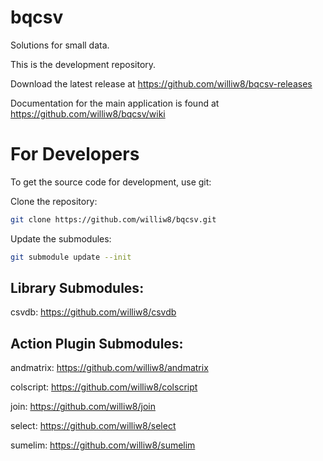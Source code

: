 # bqcsv

Solutions for small data.

This is the development repository.

Download the latest release at https://github.com/williw8/bqcsv-releases

Documentation for the main application is found at https://github.com/williw8/bqcsv/wiki

# For Developers

To get the source code for development, use git:

Clone the repository:
```bash
git clone https://github.com/williw8/bqcsv.git
```

Update the submodules:
```bash
git submodule update --init
```

## Library Submodules:

csvdb: https://github.com/williw8/csvdb
   

## Action Plugin Submodules:

andmatrix: https://github.com/williw8/andmatrix 

colscript: https://github.com/williw8/colscript 

join: https://github.com/williw8/join 

select: https://github.com/williw8/select 

sumelim: https://github.com/williw8/sumelim 
